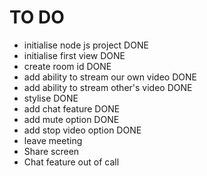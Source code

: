 # TO DO 

- initialise node js project            DONE
- initialise first view                 DONE
- create room id                        DONE
- add ability to stream our own video   DONE
- add ability to stream other's video   DONE
- stylise                               DONE
- add chat feature                      DONE
- add mute option                       DONE
- add stop video option                 DONE
- leave meeting 
- Share screen
- Chat feature out of call